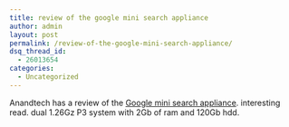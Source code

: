 ```yaml
---
title: review of the google mini search appliance
author: admin
layout: post
permalink: /review-of-the-google-mini-search-appliance/
dsq_thread_id:
  - 26013654
categories:
  - Uncategorized
---
```

Anandtech has a review of the [Google mini search appliance][1]. interesting read. dual 1.26Gz P3 system with 2Gb of ram and 120Gb hdd.

 [1]: http://www.anandtech.com/IT/showdoc.aspx?i=2523&p=3